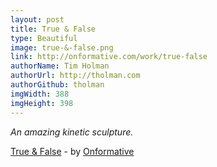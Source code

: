 ```yaml
---
layout: post
title: True & False
type: Beautiful
image: true-&-false.png
link: http://onformative.com/work/true-false
authorName: Tim Holman
authorUrl: http://tholman.com
authorGithub: tholman
imgWidth: 388
imgHeight: 398
---
```


_An amazing kinetic sculpture._

[True & False](http://onformative.com/work/true-false) - by [Onformative](http://onformative.com/)
